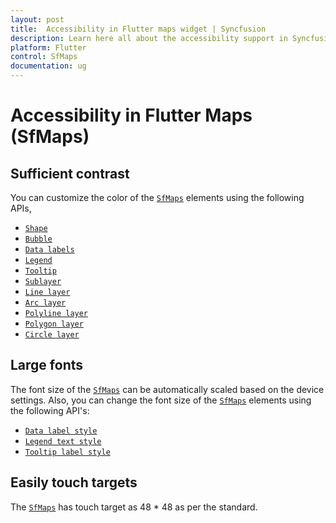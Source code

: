 ```yaml
---
layout: post
title:  Accessibility in Flutter maps widget | Syncfusion
description: Learn here all about the accessibility support in Syncfusion Flutter maps (SfMaps) widget and how to customize it.
platform: Flutter
control: SfMaps
documentation: ug
---
```


# Accessibility in Flutter Maps (SfMaps)

## Sufficient contrast

You can customize the color of the [`SfMaps`](https://pub.dev/documentation/syncfusion_flutter_maps/latest/maps/SfMaps-class.html) elements using the following APIs,

* [`Shape`](https://help.syncfusion.com/flutter/maps/shape#shape-color)
* [`Bubble`](https://help.syncfusion.com/flutter/maps/bubble#color)
* [`Data labels`](https://help.syncfusion.com/flutter/maps/data-labels#appearance-customization)
* [`Legend`](https://help.syncfusion.com/flutter/maps/legend#icon-and-text-customization)
* [`Tooltip`](https://help.syncfusion.com/flutter/maps/tooltip#appearance-customization)
* [`Sublayer`](https://help.syncfusion.com/flutter/maps/shape-sublayer#color-and-stroke-color)
* [`Line layer`](https://help.syncfusion.com/flutter/maps/vector-layers/line-layer#color)
* [`Arc layer`](https://help.syncfusion.com/flutter/maps/vector-layers/arc-layer#color)
* [`Polyline layer`](https://help.syncfusion.com/flutter/maps/vector-layers/polyline-layer#color)
* [`Polygon layer`](https://help.syncfusion.com/flutter/maps/vector-layers/polygon-layer#fill-color)
* [`Circle layer`](https://help.syncfusion.com/flutter/maps/vector-layers/circle-layer#fill-color)

## Large fonts

The font size of the [`SfMaps`](https://pub.dev/documentation/syncfusion_flutter_maps/latest/maps/SfMaps-class.html) can be automatically scaled based on the device settings. Also, you can change the font size of the [`SfMaps`](https://pub.dev/documentation/syncfusion_flutter_maps/latest/maps/SfMaps-class.html) elements using the following API's:

* [`Data label style`](https://help.syncfusion.com/flutter/maps/data-labels#appearance-customization)
* [`Legend text style`](https://help.syncfusion.com/flutter/maps/legend#text-style)
* [`Tooltip label style`](https://help.syncfusion.com/flutter/maps/tooltip#tooltip-for-the-shapes)

## Easily touch targets

The [`SfMaps`](https://pub.dev/documentation/syncfusion_flutter_maps/latest/maps/SfMaps-class.html) has touch target as 48 * 48 as per the standard.
